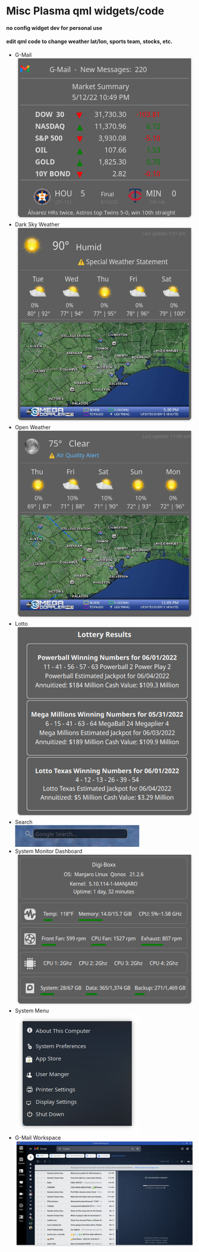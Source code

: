 # Misc Plasma qml widgets/code
#### no config widget dev for personal use <br>
#### edit qml code to change weather lat/lon, sports team, stocks, etc. <br>

* G-Mail <br>
[![G-Mail Widget](gmail.png)](https://github.com/txhammer68/qml/blob/master/G-Mail.zip)<br>
* Dark Sky Weather<br>
[![Dark Sky Weather](dark-sky.png)](https://github.com/txhammer68/qml/blob/master/DakrSky.zip) <br>
* Open Weather<br>
[![Open Weather](weather1.png)](https://github.com/txhammer68/qml/blob/master/OpenWeather.zip) <br>
* Lotto<br>
[![Lotto](lotto.png)](https://github.com/txhammer68/qml/blob/master/Lotto.zip) <br>
* Search <br>
[![Search Widget](search.png)](https://github.com/txhammer68/qml/blob/master/org.kde.search.zip)
* System Monitor Dashboard <br>
 [![System dashboard](dashboard.png)](https://github.com/txhammer68/qml/blob/master/SystemDashboard.zip)
* System Menu <br>
 [![System menu](system-menu.png)](https://github.com/txhammer68/qml/blob/master/system-menu.zip)
* G-Mail Workspace <br>
 [![G-Mail Workspace](Screenshot_gmail.png)](https://github.com/txhammer68/qml/blob/master/gmail/gmail.zip)
